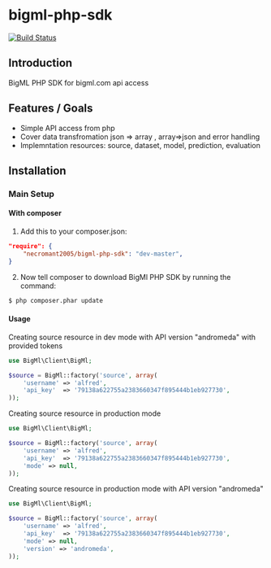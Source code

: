 bigml-php-sdk
=============

[![Build Status](https://drone.io/github.com/necromant2005/bigml-php-sdk/status.png)](https://drone.io/github.com/necromant2005/bigml-php-sdk/latest)

Introduction
------------

BigML PHP SDK for bigml.com api access

Features / Goals
----------------

* Simple API access from php
* Cover data transfromation json => array , array=>json and error handling
* Implemntation resources: source, dataset, model, prediction, evaluation

Installation
------------

### Main Setup

#### With composer

1. Add this to your composer.json:

```json
"require": {
    "necromant2005/bigml-php-sdk": "dev-master",
}
```

2. Now tell composer to download BigMl PHP SDK by running the command:

```bash
$ php composer.phar update
```

#### Usage

Creating source resource in dev mode with API version "andromeda" with provided tokens
```php
use BigMl\Client\BigMl;

$source = BigMl::factory('source', array(
    'username' => 'alfred',
    'api_key'  => '79138a622755a2383660347f895444b1eb927730',
));
```

Creating source resource in production mode
```php
use BigMl\Client\BigMl;

$source = BigMl::factory('source', array(
    'username' => 'alfred',
    'api_key'  => '79138a622755a2383660347f895444b1eb927730',
    'mode' => null,
));
```

Creating source resource in production mode with API version "andromeda"
```php
use BigMl\Client\BigMl;

$source = BigMl::factory('source', array(
    'username' => 'alfred',
    'api_key'  => '79138a622755a2383660347f895444b1eb927730',
    'mode' => null,
    'version' => 'andromeda',
));
```